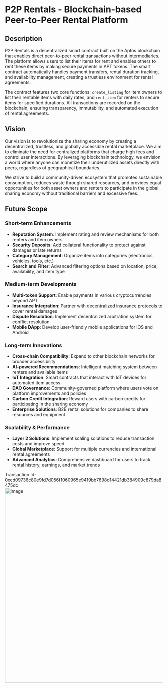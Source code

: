# P2P Rentals - Blockchain-based Peer-to-Peer Rental Platform

## Description

P2P Rentals is a decentralized smart contract built on the Aptos blockchain that enables direct peer-to-peer rental transactions without intermediaries. The platform allows users to list their items for rent and enables others to rent these items by making secure payments in APT tokens. The smart contract automatically handles payment transfers, rental duration tracking, and availability management, creating a trustless environment for rental agreements.

The contract features two core functions: `create_listing` for item owners to list their rentable items with daily rates, and `rent_item` for renters to secure items for specified durations. All transactions are recorded on the blockchain, ensuring transparency, immutability, and automated execution of rental agreements.

## Vision

Our vision is to revolutionize the sharing economy by creating a decentralized, trustless, and globally accessible rental marketplace. We aim to eliminate the need for centralized platforms that charge high fees and control user interactions. By leveraging blockchain technology, we envision a world where anyone can monetize their underutilized assets directly with peers, regardless of geographical boundaries.

We strive to build a community-driven ecosystem that promotes sustainable consumption, reduces waste through shared resources, and provides equal opportunities for both asset owners and renters to participate in the global sharing economy without traditional barriers and excessive fees.

## Future Scope

### Short-term Enhancements
- **Reputation System**: Implement rating and review mechanisms for both renters and item owners
- **Security Deposits**: Add collateral functionality to protect against damages or late returns
- **Category Management**: Organize items into categories (electronics, vehicles, tools, etc.)
- **Search and Filter**: Advanced filtering options based on location, price, availability, and item type

### Medium-term Developments
- **Multi-token Support**: Enable payments in various cryptocurrencies beyond APT
- **Insurance Integration**: Partner with decentralized insurance protocols to cover rental damages
- **Dispute Resolution**: Implement decentralized arbitration system for conflict resolution
- **Mobile DApp**: Develop user-friendly mobile applications for iOS and Android

### Long-term Innovations
- **Cross-chain Compatibility**: Expand to other blockchain networks for broader accessibility
- **AI-powered Recommendations**: Intelligent matching system between renters and available items
- **IoT Integration**: Smart contracts that interact with IoT devices for automated item access
- **DAO Governance**: Community-governed platform where users vote on platform improvements and policies
- **Carbon Credit Integration**: Reward users with carbon credits for participating in the sharing economy
- **Enterprise Solutions**: B2B rental solutions for companies to share resources and equipment

### Scalability & Performance
- **Layer 2 Solutions**: Implement scaling solutions to reduce transaction costs and improve speed
- **Global Marketplace**: Support for multiple currencies and international rental agreements
- **Advanced Analytics**: Comprehensive dashboard for users to track rental history, earnings, and market trends

Transaction Id- 0xcd09736c80e9fd7d056f1060965e9419bb7698d14421db384909c879da8475dc
<img width="1341" height="624" alt="image" src="https://github.com/user-attachments/assets/dd480434-57a6-40be-853c-e61beb38b466" />
